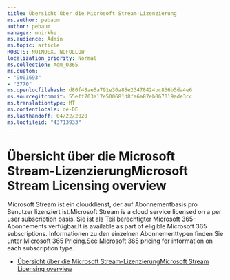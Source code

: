 ```yaml
---
title: Übersicht über die Microsoft Stream-Lizenzierung
ms.author: pebaum
author: pebaum
manager: mnirkhe
ms.audience: Admin
ms.topic: article
ROBOTS: NOINDEX, NOFOLLOW
localization_priority: Normal
ms.collection: Adm_O365
ms.custom:
- "9001693"
- "3770"
ms.openlocfilehash: d80f48ae5a791e30a85e23478424bc836b5da4e6
ms.sourcegitcommit: 55eff703a17e500681d8fa6a87eb067019ade3cc
ms.translationtype: MT
ms.contentlocale: de-DE
ms.lasthandoff: 04/22/2020
ms.locfileid: "43713933"
---
```

# <a name="microsoft-stream-licensing-overview"></a><span data-ttu-id="b24f3-102">Übersicht über die Microsoft Stream-Lizenzierung</span><span class="sxs-lookup"><span data-stu-id="b24f3-102">Microsoft Stream Licensing overview</span></span>

<span data-ttu-id="b24f3-103">Microsoft Stream ist ein clouddienst, der auf Abonnementbasis pro Benutzer lizenziert ist.</span><span class="sxs-lookup"><span data-stu-id="b24f3-103">Microsoft Stream is a cloud service licensed on a per user subscription basis.</span></span> <span data-ttu-id="b24f3-104">Sie ist als Teil berechtigter Microsoft 365-Abonnements verfügbar.</span><span class="sxs-lookup"><span data-stu-id="b24f3-104">It is available as part of eligible Microsoft 365 subscriptions.</span></span> <span data-ttu-id="b24f3-105">Informationen zu den einzelnen Abonnementtypen finden Sie unter Microsoft 365 Pricing.</span><span class="sxs-lookup"><span data-stu-id="b24f3-105">See Microsoft 365 pricing for information on each subscription type.</span></span>

- [<span data-ttu-id="b24f3-106">Übersicht über die Microsoft Stream-Lizenzierung</span><span class="sxs-lookup"><span data-stu-id="b24f3-106">Microsoft Stream Licensing overview</span></span>](https://docs.microsoft.com/stream/license-overview)